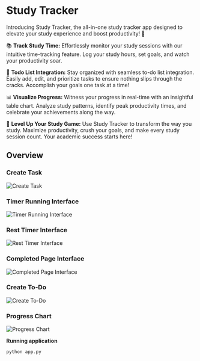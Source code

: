 # Study Tracker
Introducing Study Tracker, the all-in-one study tracker app designed to elevate your study experience and boost productivity! 🚀

📚 **Track Study Time:**
Effortlessly monitor your study sessions with our intuitive time-tracking feature. Log your study hours, set goals, and watch your productivity soar.

📅 **Todo List Integration:**
Stay organized with seamless to-do list integration. Easily add, edit, and prioritize tasks to ensure nothing slips through the cracks. Accomplish your goals one task at a time!

📊 **Visualize Progress:**
Witness your progress in real-time with an insightful table chart. Analyze study patterns, identify peak productivity times, and celebrate your achievements along the way.

🚀 **Level Up Your Study Game:**
Use Study Tracker to transform the way you study. Maximize productivity, crush your goals, and make every study session count. Your academic success starts here!

## Overview
### Create Task
![Create Task](https://i.postimg.cc/nz94nqBS/create-task.png)

### Timer Running Interface
![Timer Running Interface](https://i.postimg.cc/qM435Pb5/timer-running.png)

### Rest Timer Interface
![Rest Timer Interface](https://i.postimg.cc/HLpX8f5M/rest-timer-running.png)

### Completed Page Interface
![Completed Page Interface](https://i.postimg.cc/TYSFJvJZ/completed.png)

### Create To-Do
![Create To-Do](https://i.postimg.cc/wj2WbKXq/todo.png)

### Progress Chart
![Progress Chart](https://i.postimg.cc/BZzMdcPF/progress.png)

**Running application**
```
python app.py
```
